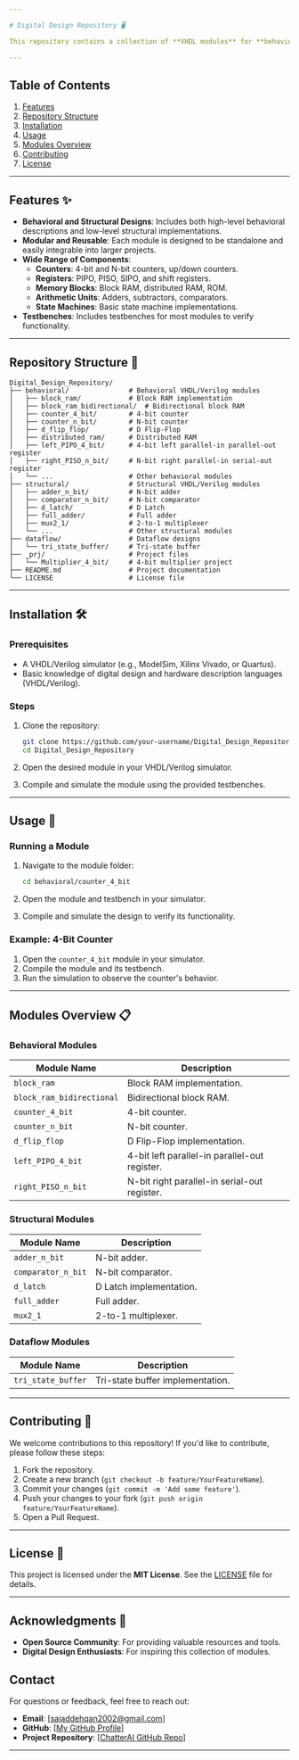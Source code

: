 ```yaml
---

# Digital Design Repository 🖥️

This repository contains a collection of **VHDL modules** for **behavioral** and **structural** digital design. It includes various components such as **counters**, **registers**, **RAM/ROM blocks**, **adders**, **comparators**, and more. These modules are designed to be modular, reusable, and easy to integrate into larger digital systems.

---
```


## Table of Contents

1. [Features](#features)
2. [Repository Structure](#repository-structure)
3. [Installation](#installation)
4. [Usage](#usage)
5. [Modules Overview](#modules-overview)
6. [Contributing](#contributing)
7. [License](#license)

---

## Features ✨

- **Behavioral and Structural Designs**: Includes both high-level behavioral descriptions and low-level structural implementations.
- **Modular and Reusable**: Each module is designed to be standalone and easily integrable into larger projects.
- **Wide Range of Components**:
  - **Counters**: 4-bit and N-bit counters, up/down counters.
  - **Registers**: PIPO, PISO, SIPO, and shift registers.
  - **Memory Blocks**: Block RAM, distributed RAM, ROM.
  - **Arithmetic Units**: Adders, subtractors, comparators.
  - **State Machines**: Basic state machine implementations.
- **Testbenches**: Includes testbenches for most modules to verify functionality.

---

## Repository Structure 📂

```
Digital_Design_Repository/
├── behavioral/               # Behavioral VHDL/Verilog modules
│   ├── block_ram/            # Block RAM implementation
│   ├── block_ram_bidirectional/  # Bidirectional block RAM
│   ├── counter_4_bit/        # 4-bit counter
│   ├── counter_n_bit/        # N-bit counter
│   ├── d_flip_flop/          # D Flip-Flop
│   ├── distributed_ram/      # Distributed RAM
│   ├── left_PIPO_4_bit/      # 4-bit left parallel-in parallel-out register
│   ├── right_PISO_n_bit/     # N-bit right parallel-in serial-out register
│   └── ...                   # Other behavioral modules
├── structural/               # Structural VHDL/Verilog modules
│   ├── adder_n_bit/          # N-bit adder
│   ├── comparator_n_bit/     # N-bit comparator
│   ├── d_latch/              # D Latch
│   ├── full_adder/           # Full adder
│   ├── mux2_1/               # 2-to-1 multiplexer
│   └── ...                   # Other structural modules
├── dataflow/                 # Dataflow designs
│   └── tri_state_buffer/     # Tri-state buffer
├── _prj/                     # Project files
│   └── Multiplier_4_bit/     # 4-bit multiplier project
├── README.md                 # Project documentation
└── LICENSE                   # License file
```

---

## Installation 🛠️

### Prerequisites

- A VHDL/Verilog simulator (e.g., ModelSim, Xilinx Vivado, or Quartus).
- Basic knowledge of digital design and hardware description languages (VHDL/Verilog).

### Steps

1. Clone the repository:
   ```bash
   git clone https://github.com/your-username/Digital_Design_Repository.git
   cd Digital_Design_Repository
   ```

2. Open the desired module in your VHDL/Verilog simulator.

3. Compile and simulate the module using the provided testbenches.

---

## Usage 🚀

### Running a Module

1. Navigate to the module folder:
   ```bash
   cd behavioral/counter_4_bit
   ```

2. Open the module and testbench in your simulator.

3. Compile and simulate the design to verify its functionality.

### Example: 4-Bit Counter

1. Open the `counter_4_bit` module in your simulator.
2. Compile the module and its testbench.
3. Run the simulation to observe the counter's behavior.

---

## Modules Overview 📋

### Behavioral Modules

| Module Name                  | Description                                      |
|------------------------------|--------------------------------------------------|
| `block_ram`                  | Block RAM implementation.                        |
| `block_ram_bidirectional`    | Bidirectional block RAM.                         |
| `counter_4_bit`              | 4-bit counter.                                   |
| `counter_n_bit`              | N-bit counter.                                   |
| `d_flip_flop`                | D Flip-Flop implementation.                      |
| `left_PIPO_4_bit`            | 4-bit left parallel-in parallel-out register.    |
| `right_PISO_n_bit`           | N-bit right parallel-in serial-out register.     |

### Structural Modules

| Module Name                  | Description                                      |
|------------------------------|--------------------------------------------------|
| `adder_n_bit`                | N-bit adder.                                     |
| `comparator_n_bit`           | N-bit comparator.                                |
| `d_latch`                    | D Latch implementation.                          |
| `full_adder`                 | Full adder.                                      |
| `mux2_1`                     | 2-to-1 multiplexer.                              |

### Dataflow Modules

| Module Name                  | Description                                      |
|------------------------------|--------------------------------------------------|
| `tri_state_buffer`           | Tri-state buffer implementation.                 |

---

## Contributing 🤝

We welcome contributions to this repository! If you'd like to contribute, please follow these steps:

1. Fork the repository.
2. Create a new branch (`git checkout -b feature/YourFeatureName`).
3. Commit your changes (`git commit -m 'Add some feature'`).
4. Push your changes to your fork (`git push origin feature/YourFeatureName`).
5. Open a Pull Request.

---

## License 📜

This project is licensed under the **MIT License**. See the [LICENSE](LICENSE) file for details.

---

## Acknowledgments 🙏

- **Open Source Community**: For providing valuable resources and tools.
- **Digital Design Enthusiasts**: For inspiring this collection of modules.

## Contact

For questions or feedback, feel free to reach out:

- **Email**: [sajaddehqan2002@gmail.com]
- **GitHub**: [[My GitHub Profile](https://github.com/sedwna)]
- **Project Repository**: [[ChatterAI GitHub Repo](https://github.com/sedwna/vhdl_code)]

---

